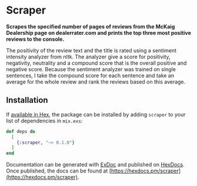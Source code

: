 # Scraper

**Scrapes the specified number of pages of reviews from the McKaig Dealership page
  on dealerrater.com and prints the top three most positive reviews to the console.**

  The positivity of the review text and the title is rated using a sentiment intensity
  analyzer from nltk. The analyzer give a score for positivity, negativity, neutrality
  and a compound score that is the overall positive and negative score. Because the 
  sentiment analyzer was trained on single sentences, I take the compound score for
  each sentence and take an average for the whole review and rank the reviews based on 
  this average.

## Installation

If [available in Hex](https://hex.pm/docs/publish), the package can be installed
by adding `scraper` to your list of dependencies in `mix.exs`:

```elixir
def deps do
  [
    {:scraper, "~> 0.1.0"}
  ]
end
```

Documentation can be generated with [ExDoc](https://github.com/elixir-lang/ex_doc)
and published on [HexDocs](https://hexdocs.pm). Once published, the docs can
be found at [https://hexdocs.pm/scraper](https://hexdocs.pm/scraper).

